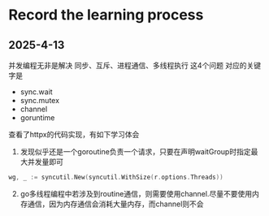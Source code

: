 # Record the learning process

## 2025-4-13
并发编程无非是解决 同步、互斥、进程通信、多线程执行 这4个问题
对应的关键字是
* sync.wait
* sync.mutex
* channel
* goruntime

查看了httpx的代码实现，有如下学习体会
1. 发现似乎还是一个goroutine负责一个请求，只要在声明waitGroup时指定最大并发量即可
```go
wg, _ := syncutil.New(syncutil.WithSize(r.options.Threads))
```
2. go多线程编程中若涉及到routine通信，则需要使用channel.尽量不要使用内存通信，因为内存通信会消耗大量内存，而channel则不会